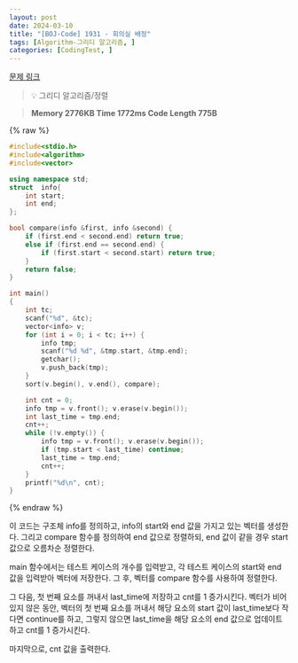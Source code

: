 ```yaml
---
layout: post
date: 2024-03-10
title: "[BOJ-Code] 1931 - 회의실 배정"
tags: [Algorithm-그리디 알고리즘, ]
categories: [CodingTest, ]
---
```


[문제 링크](https://www.acmicpc.net/problem/1931)


> 💡 그리디 알고리즘/정렬


> **Memory   2776KB                                   Time   1772ms                                Code Length   775B**



{% raw %}
```c++
#include<stdio.h>
#include<algorithm>
#include<vector>

using namespace std;
struct  info{
	int start;
	int end;
};

bool compare(info &first, info &second) {
	if (first.end < second.end) return true;
	else if (first.end == second.end) {
		if (first.start < second.start) return true;
	}
	return false;
}

int main()
{
	int tc;
	scanf("%d", &tc);
	vector<info> v;
	for (int i = 0; i < tc; i++) {
		info tmp;
		scanf("%d %d", &tmp.start, &tmp.end);
		getchar();
		v.push_back(tmp);
	}
	sort(v.begin(), v.end(), compare);

	int cnt = 0;
	info tmp = v.front(); v.erase(v.begin());
	int last_time = tmp.end;
	cnt++;
	while (!v.empty()) {
		info tmp = v.front(); v.erase(v.begin());
		if (tmp.start < last_time) continue;
		last_time = tmp.end;
		cnt++;
	}
	printf("%d\n", cnt);
}
```
{% endraw %}



이 코드는 구조체 info를 정의하고, info의 start와 end 값을 가지고 있는 벡터를 생성한다. 그리고 compare 함수를 정의하여 end 값으로 정렬하되, end 값이 같을 경우 start 값으로 오름차순 정렬한다.

main 함수에서는 테스트 케이스의 개수를 입력받고, 각 테스트 케이스의 start와 end 값을 입력받아 벡터에 저장한다. 그 후, 벡터를 compare 함수를 사용하여 정렬한다.

그 다음, 첫 번째 요소를 꺼내서 last_time에 저장하고 cnt를 1 증가시킨다. 벡터가 비어있지 않은 동안, 벡터의 첫 번째 요소를 꺼내서 해당 요소의 start 값이 last_time보다 작다면 continue를 하고, 그렇지 않으면 last_time을 해당 요소의 end 값으로 업데이트하고 cnt를 1 증가시킨다.

마지막으로, cnt 값을 출력한다.

